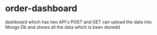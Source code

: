 # order-dashboard
dashboard which has two API's POST and GET can upload the data into Mongo Db and shows all the data which is been storedd
